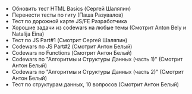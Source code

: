 - Обновить тест HTML Basics (Сергей Шаляпин)
- Перенести тесты по гиту (Паша Разувалов)
- Тест по дорожной карте JS/FE Разработчика
- Хорошие задачи из codewars на любые темы (Смотрит Anton Bely и Natalija Eina)
- Тест по JS Part#1 (Смотрит Сергей Шаляпин)
- Codewars по JS Part#2 (Смотрит Антон Белый)
- Codewars по Functions (Смотрит Антон Белый)
- Codewars по "Алгоритмы и Структуры Данных (часть 1)" (Смотрит Антон Белый)
- Codewars по "Алгоритмы и Структуры Данных (часть 2)" (Смотрит Антон Белый)
- Тест по структурам данных, 10 вопросов (Смотрит Антон Белый)

